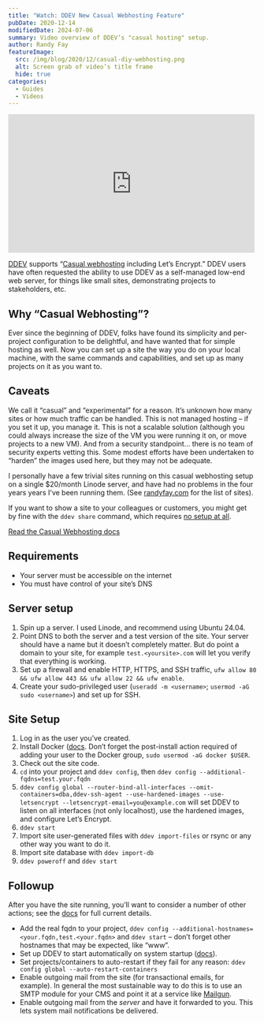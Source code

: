 ```yaml
---
title: "Watch: DDEV New Casual Webhosting Feature"
pubDate: 2020-12-14
modifiedDate: 2024-07-06
summary: Video overview of DDEV’s "casual hosting" setup.
author: Randy Fay
featureImage:
  src: /img/blog/2020/12/casual-diy-webhosting.png
  alt: Screen grab of video’s title frame
  hide: true
categories:
  - Guides
  - Videos
---
```


<div class="video-container">
<iframe loading="lazy" title="DDEV Casual Webhosting" width="500" height="281" src="https://www.youtube.com/embed/beC46R_61gw?feature=oembed" frameborder="0" allow="accelerometer; autoplay; clipboard-write; encrypted-media; gyroscope; picture-in-picture" allowfullscreen=""></iframe>
</div>

[DDEV](https://github.com/ddev/ddev) supports “[Casual webhosting](https://ddev.readthedocs.io/en/stable/users/alternate-uses/#casual-project-webosting-on-the-internet-including-lets-encrypt) including Let’s Encrypt.” DDEV users have often requested the ability to use DDEV as a self-managed low-end web server, for things like small sites, demonstrating projects to stakeholders, etc.

## Why “Casual Webhosting”?

Ever since the beginning of DDEV, folks have found its simplicity and per-project configuration to be delightful, and have wanted that for simple hosting as well. Now you can set up a site the way you do on your local machine, with the same commands and capabilities, and set up as many projects on it as you want to.

## Caveats

We call it “casual” and “experimental” for a reason. It’s unknown how many sites or how much traffic can be handled. This is not managed hosting – if you set it up, you manage it. This is not a scalable solution (although you could always increase the size of the VM you were running it on, or move projects to a new VM). And from a security standpoint… there is no team of security experts vetting this. Some modest efforts have been undertaken to “harden” the images used here, but they may not be adequate.

I personally have a few trivial sites running on this casual webhosting setup on a single $20/month Linode server, and have had no problems in the four years years I've been running them. (See [randyfay.com](http://randyfay.com) for the list of sites).

If you want to show a site to your colleagues or customers, you might get by fine with the `ddev share` command, which requires [no setup at all](https://ddev.com/ddev-local/sharing-a-ddev-local-project-with-other-collaborators/).

[Read the Casual Webhosting docs](https://ddev.readthedocs.io/en/stable/users/topics/hosting/)

## Requirements

- Your server must be accessible on the internet
- You must have control of your site’s DNS

## Server setup

1. Spin up a server. I used Linode, and recommend using Ubuntu 24.04.
2. Point DNS to both the server and a test version of the site. Your server should have a name but it doesn’t completely matter. But do point a domain to your site, for example `test.<yoursite>.com` will let you verify that everything is working.
3. Set up a firewall and enable HTTP, HTTPS, and SSH traffic, `ufw allow 80 && ufw allow 443 && ufw allow 22 && ufw enable`.
4. Create your sudo-privileged user (`useradd -m <username>`; `usermod -aG sudo <username>`) and set up for SSH.

## Site Setup

1. Log in as the user you’ve created.
2. Install Docker ([docs](https://ddev.readthedocs.io/en/stable/users/install/docker-installation/#linux). Don’t forget the post-install action required of adding your user to the Docker group, `sudo usermod -aG docker $USER`.
3. Check out the site code.
4. `cd` into your project and `ddev config`, then `ddev config --additional-fqdns=test.your.fqdn`
5. `ddev config global --router-bind-all-interfaces --omit-containers=dba,ddev-ssh-agent --use-hardened-images --use-letsencrypt --letsencrypt-email=you@example.com` will set DDEV to listen on all interfaces (not only localhost), use the hardened images, and configure Let’s Encrypt.
6. `ddev start`
7. Import site user-generated files with `ddev import-files` or rsync or any other way you want to do it.
8. Import site database with `ddev import-db`
9. `ddev poweroff` and `ddev start`

## Followup

After you have the site running, you’ll want to consider a number of other actions; see the [docs](https://ddev.readthedocs.io/en/stable/users/topics/hosting/) for full current details.

- Add the real fqdn to your project, `ddev config --additional-hostnames=<your.fqdn,test.<your.fqdn>` and `ddev start` – don’t forget other hostnames that may be expected, like “www”.
- Set up DDEV to start automatically on system startup ([docs](https://ddev.readthedocs.io/en/stable/users/alternate-uses/#casual-project-webosting-on-the-internet-including-lets-encrypt)).
- Set projects/containers to auto-restart if they fail for any reason: `ddev config global --auto-restart-containers`
- Enable outgoing mail from the site (for transactional emails, for example). In general the most sustainable way to do this is to use an SMTP module for your CMS and point it at a service like [Mailgun](https://mailgun.com).
- Enable outgoing mail from the _server_ and have it forwarded to you. This lets system mail notifications be delivered.
